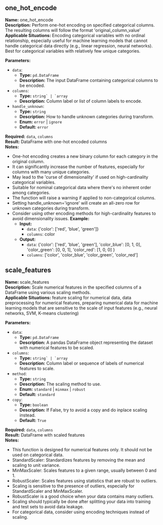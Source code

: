 ## one_hot_encode

**Name:** one_hot_encode  
**Description:** Perform one-hot encoding on specified categorical columns. The resulting columns will follow the format 'original_column_value'
**Applicable Situations:** Encoding categorical variables with no ordinal relationship, especially useful for machine learning models that cannot handle categorical data directly (e.g., linear regression, neural networks). Best for categorical variables with relatively few unique categories.

**Parameters:**
- `data`:
  - **Type:** `pd.DataFrame`
  - **Description:** The input DataFrame containing categorical columns to be encoded.
- `columns`:
  - **Type:** ``string` | `array``
  - **Description:** Column label or list of column labels to encode.
- `handle_unknown`:
  - **Type:** `string`
  - **Description:** How to handle unknown categories during transform.
  - **Enum:** `error` | `ignore`
  - **Default:** `error`

**Required:** `data`, `columns`  
**Result:** DataFrame with one-hot encoded columns  
**Notes:**
- One-hot encoding creates a new binary column for each category in the original column.
- It can significantly increase the number of features, especially for columns with many unique categories.
- May lead to the 'curse of dimensionality' if used on high-cardinality categorical variables.
- Suitable for nominal categorical data where there's no inherent order among categories.
- The function will raise a warning if applied to non-categorical columns.
- Setting handle_unknown='ignore' will create an all-zero row for unknown categories during transform.
- Consider using other encoding methods for high-cardinality features to avoid dimensionality issues.
**Example:**
  - **Input:**
    - `data`: {'color': ['red', 'blue', 'green']}
    - `columns`: color
  - **Output:**
    - `data`: {'color': ['red', 'blue', 'green'],
              'color_blue': [0, 1, 0],
              'color_green': [0, 0, 1],
              'color_red': [1, 0, 0]
            }
    - `columns`: ['color', 'color_blue', 'color_green', 'color_red']


## scale_features

**Name:** scale_features  
**Description:** Scale numerical features in the specified columns of a DataFrame using various scaling methods.  
**Applicable Situations:** feature scaling for numerical data, data preprocessing for numerical features, preparing numerical data for machine learning models that are sensitive to the scale of input features (e.g., neural networks, SVM, K-means clustering)

**Parameters:**
- `data`:
  - **Type:** `pd.DataFrame`
  - **Description:** A pandas DataFrame object representing the dataset with numerical features to be scaled.
- `columns`:
  - **Type:** ``string` | `array``
  - **Description:** Column label or sequence of labels of numerical features to scale.
- `method`:
  - **Type:** `string`
  - **Description:** The scaling method to use.
  - **Enum:** `standard` | `minmax` | `robust`
  - **Default:** `standard`
- `copy`:
  - **Type:** `boolean`
  - **Description:** If False, try to avoid a copy and do inplace scaling instead.
  - **Default:** `True`

**Required:** `data`, `columns`  
**Result:** DataFrame with scaled features  
**Notes:**
- This function is designed for numerical features only. It should not be used on categorical data.
- StandardScaler: Standardizes features by removing the mean and scaling to unit variance.
- MinMaxScaler: Scales features to a given range, usually between 0 and 1.
- RobustScaler: Scales features using statistics that are robust to outliers.
- Scaling is sensitive to the presence of outliers, especially for StandardScaler and MinMaxScaler.
- RobustScaler is a good choice when your data contains many outliers.
- Scaling should typically be done after splitting your data into training and test sets to avoid data leakage.
- For categorical data, consider using encoding techniques instead of scaling.

